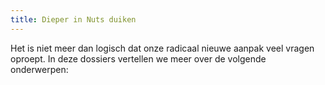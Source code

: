 ```yaml
---
title: Dieper in Nuts duiken
---
```


Het is niet meer dan logisch dat onze radicaal nieuwe aanpak veel vragen
oproept. In deze dossiers vertellen we meer over de volgende onderwerpen:
